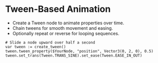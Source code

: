 # Tween-Based Animation

- Create a Tween node to animate properties over time.
- Chain tweens for smooth movement and easing.
- Optionally repeat or reverse for looping sequences.

```gdscript
# Slide a node upward over half a second
var tween := create_tween()
tween.tween_property($YourNode, "position", Vector3(0, 2, 0), 0.5)
tween.set_trans(Tween.TRANS_SINE).set_ease(Tween.EASE_IN_OUT)
```
